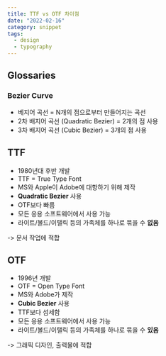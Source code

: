 ```yaml
---
title: TTF vs OTF 차이점
date: "2022-02-16"
category: snippet
tags:
  - design
  - typography
---
```


## Glossaries

### Bezier Curve

- 베지어 곡선 = N개의 점으로부터 만들어지는 곡선
- 2차 배지어 곡선 (Quadratic Bezier) = 2개의 점 사용
- 3차 배지어 곡선 (Cubic Bezier) = 3개의 점 사용

## TTF

- 1980년대 후반 개발
- TTF = True Type Font
- MS와 Apple이 Adobe에 대항하기 위해 제작
- **Quadratic Bezier** 사용
- OTF보다 빠름
- 모든 응용 소프트웨어에서 사용 가능
- 라이트/볼드/이탤릭 등의 가족체를 하나로 묶을 수 **없음**

-> 문서 작업에 적합

## OTF

- 1996년 개발
- OTF = Open Type Font
- MS와 Adobe가 제작
- **Cubic Bezier** 사용
- TTF보다 섬세함
- 모든 응용 소프트웨어에서 사용 가능
- 라이트/볼드/이탤릭 등의 가족체를 하나로 묶을 수 **있음**

-> 그래픽 디자인, 출력물에 적합
